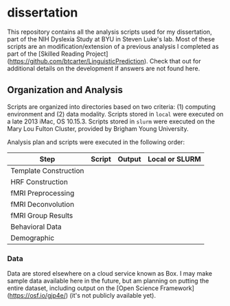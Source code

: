 # dissertation

This repository contains all the analysis scripts used for my dissertation, part of the NIH Dyslexia Study at BYU in Steven Luke's lab. Most of these scripts are an modification/extension of a previous analysis I completed as part of the [Skilled Reading Project] (https://github.com/btcarter/LinguisticPrediction). Check that out for additional details on the development if answers are not found here.

## Organization and Analysis

Scripts are organized into directories based on two criteria: (1) computing environment and (2) data modality. Scripts stored in `local` were executed on a late 2013 iMac, OS 10.15.3. Scripts stored in `slurm` were executed on the Mary Lou Fulton Cluster, provided by Brigham Young University.

Analysis plan and scripts were executed in the following order:

| Step | Script | Output | Local or SLURM |
|------|--------|--------|----------------|
| Template Construction |
| HRF Construction |
| fMRI Preprocessing |
| fMRI Deconvolution |
| fMRI Group Results |
| Behavioral Data |
| Demographic |

### Data

Data are stored elsewhere on a cloud service known as Box. I may make sample data available here in the future, but am planning on putting the entire dataset, including output on the [Open Science Framework] (https://osf.io/gjp4e/) (it's not publicly available yet).
